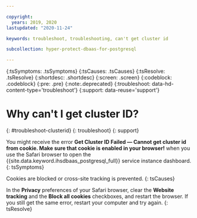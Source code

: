 ```yaml
---

copyright:
  years: 2019, 2020
lastupdated: "2020-11-24"

keywords: troubleshoot, troubleshooting, can't get cluster id

subcollection: hyper-protect-dbaas-for-postgresql

---
```


{:tsSymptoms: .tsSymptoms}
{:tsCauses: .tsCauses}
{:tsResolve: .tsResolve}
{:shortdesc: .shortdesc}
{:screen: .screen}
{:codeblock: .codeblock}
{:pre: .pre}
{:note:.deprecated}
{:troubleshoot: data-hd-content-type='troubleshoot'}
{:support: data-reuse='support'}

# Why can't I get cluster ID?
{: #troubleshoot-clusterid}
{: troubleshoot}
{: support}

You might receive the error **Get Cluster ID Failed — Cannot get cluster id from cookie. Make sure that cookie is enabled in your browser!** when you use the Safari browser to open the {{site.data.keyword.ihsdbaas_postgresql_full}} service instance dashboard.
{: tsSymptoms}

Cookies are blocked or cross-site tracking is prevented.
{: tsCauses}

In the **Privacy** preferences of your Safari browser, clear the **Website tracking** and the **Block all cookies** checkboxes, and restart the browser. If you still get the same error, restart your computer and try again.
{: tsResolve}
